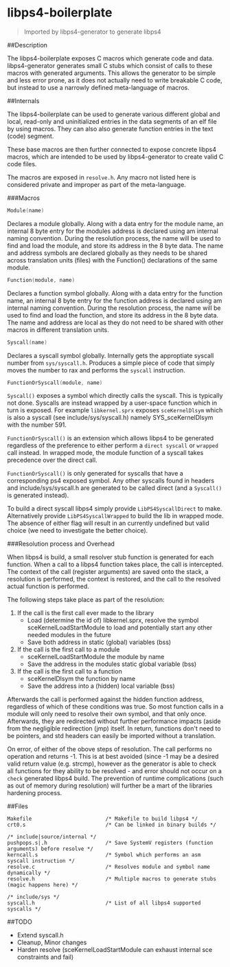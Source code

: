 libps4-boilerplate
=====

> Imported by libps4-generator to generate libps4

##Description

The libps4-boilerplate exposes C macros which generate code and data. libps4-generator generates small C stubs which consist of calls to these macros with generated arguments. This allows the generator to be simple and less error prone, as it does not actually need to write breakable C code, but instead to use a narrowly defined meta-language of macros.

##Internals

The libps4-boilerplate can be used to generate various different global and local, read-only and uninitialized entries in the data segments of an elf file by using macros. They can also also generate function entries in the text (code) segment.

These base macros are then further connected to expose concrete libps4 macros, which are intended to be used by libps4-generator to create valid C code files.

The macros are exposed in `resolve.h`. Any macro not listed here is considered private and improper as part of the meta-language.

###Macros
```c
Module(name)
```
Declares a module globally. Along with a data entry for the module name, an internal 8 byte entry for the modules address is declared using am internal naming convention. During the resolution process, the name will be used to find and load the module, and store its address in the 8 byte data. The name and address symbols are declared globally as they needs to be shared across translation units (files) with the Function() declarations of the same module.

```c
Function(module, name)
```
Declares a function symbol globally. Along with a data entry for the function name, an internal 8 byte entry for the function address is declared using am internal naming convention. During the resolution process, the name will be used to find and load the function, and store its address in the 8 byte data. The name and address are local as they do not need to be shared with other macros in different translation units.

```c
Syscall(name)
```
Declares a syscall symbol globally. Internally gets the approptiate syscall number from `sys/syscall.h`. Produces a simple piece of code that simply moves the number to rax and performs the `syscall` instruction.

```c
FunctionOrSyscall(module, name)
```
`Syscall()` exposes a symbol which directly calls the syscall. This is typically not done. Syscalls are instead wrapped by a user-space function which in turn is exposed. For example `libkernel.sprx` exposes `sceKernelDlsym` which is also a syscall (see include/sys/syscall.h) namely SYS_sceKernelDlsym with the number 591.

`FunctionOrSyscall()` is an extension which allows libps4 to be generated regardless of the preference to either perform a `direct syscall` or `wrapped` call instead. In wrapped mode, the module function of a syscall takes precedence over the direct call.

`FunctionOrSyscall()` is only generated for syscalls that have a corresponding ps4 exposed symbol. Any other syscalls found in headers and include/sys/syscall.h are generated to be called direct (and a `Syscall()` is generated instead).

To build a direct syscall libps4 simply provide `LibPS4SyscallDirect` to make. Alternatively provide `LibPS4SyscallWrapped` to build the lib in wrapped mode. The absence of either flag will result in an currently undefined but valid choice (we need to investigate the better choice).

###Resolution process and Overhead

When libps4 is build, a small resolver stub function is generated for each function. When a call to a libps4 function takes place, the call is intercepted. The context of the call (register arguments) are saved onto the stack, a resolution is performed, the context is restored, and the call to the resolved actual function is performed.

The following steps take place as part of the resolution:

1. If the call is the first call ever made to the library
	- Load (determine the id of) libkernel.sprx, resolve the symbol sceKernelLoadStartModule to load and potentially start any other needed modules in the future
	- Save both address in static (global) variables (bss)
2. If the call is the first call to a module
	- sceKernelLoadStartModule the module by name
	- Save the address in the modules static global variable (bss)
3. If the call is the first call to a function
	- sceKernelDlsym the function by name
	- Save the address into a (hidden) local variable (bss)

Afterwards the call is performed against the hidden function address, regardless of which of these conditions was true. So most function calls in a module will only need to resolve their own symbol, and that only once. Afterwards, they are redirected without further performance impacts (aside from the negligible redirection (jmp) itself. In return, functions don't need to be pointers, and std headers can easily be imported without a translation.

On error, of either of the obove steps of resolution. The call performs no operation and returns -1. This is at best avoided (since -1 may be a desired valid return value (e.g. strcmp), however as the generator is able to check all functions for they ability to be resolved - and error should not occur on a `check` generated libps4 build. The prevention of runtime complications (such as out of memory during resolution) will further be a mart of the libraries hardening process.

##Files
```
Makefile                        /* Makefile to build libps4 */
crt0.s                          /* Can be linked in binary builds */

/* include|source/internal */
pushpops.s|.h                   /* Save SystemV registers (function arguments) before resolve */
kerncall.s                      /* Symbol which performs an asm syscall instruction */
resolve.c                       /* Resolves module and symbol name dynamically */
resolve.h                       /* Multiple macros to generate stubs (magic happens here) */

/* include/sys */
syscall.h                       /* List of all libps4 supported syscalls */

```

##TODO
- Extend syscall.h
- Cleanup, Minor changes
- Harden resolve (sceKernelLoadStartModule can exhaust internal sce constraints and fail)
